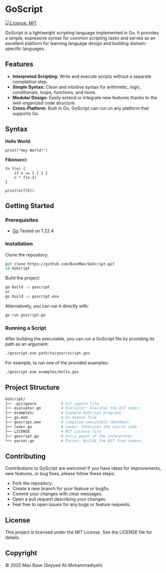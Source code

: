 # GoScript

[![License: MIT](https://img.shields.io/badge/License-MIT-yellow.svg)](LICENSE)

GoScript is a lightweight scripting language implemented in Go. It provides a simple, expressive syntax for common scripting tasks and serves as an excellent platform for learning language design and building domain-specific languages.

## Features

- **Interpreted Scripting:** Write and execute scripts without a separate compilation step.
- **Simple Syntax:** Clean and intuitive syntax for arithmetic, logic, conditionals, loops, functions, and more.
- **Modular Design:** Easily extend or integrate new features thanks to the well-organized code structure.
- **Cross-Platform:** Built in Go, GoScript can run on any platform that supports Go.

## Syntax

**Hello World:**

```
print("Hey World!")
```

**Fibonacci:**

```
fn f(n) {
    if n <= 1 { 1 }
    n * f(n-1)
}

println(f(5))
```

## Getting Started

### Prerequisites

- [Go](https://golang.org/dl/) Tested on 1.22.4

### Installation

Clone the repository:

```bash
git clone https://github.com/BaseMax/GoScript.git
cd GoScript
```

Build the project:

```bash
go build -o goscript
or
go build -o goscript.exe
```

Alternatively, you can run it directly with:

```bash
go run goscript.go
```

### Running a Script

After building the executable, you can run a GoScript file by providing its path as an argument:

```bash
./goscript.exe path/to/your/script.gos
```

For example, to run one of the provided examples:

```bash
./goscript.exe examples/hello.gos
```

## Project Structure

```bash
GoScript/
├── .gitignore           # Git ignore file
├── evaluator.go         # Evaluator: Executes the AST nodes
├── examples/            # Example GoScript programs
├── go.mod               # Go module file
├── goscript.exe         # Compiled executable (Windows)
├── lexer.go             # Lexer: Tokenizes the source code
├── LICENSE              # MIT License file
├── goscript.go          # Entry point of the interpreter
└── parser.go            # Parser: Builds the AST from tokens
```

## Contributing

Contributions to GoScript are welcome! If you have ideas for improvements, new features, or bug fixes, please follow these steps:

- Fork the repository.
- Create a new branch for your feature or bugfix.
- Commit your changes with clear messages.
- Open a pull request describing your changes.
- Feel free to open issues for any bugs or feature requests.

## License

This project is licensed under the MIT License. See the LICENSE file for details.

## Copyright

© 2025 Max Base (Seyyed Ali Mohammadiyeh)
